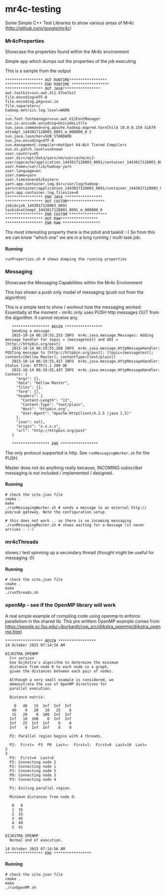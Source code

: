 # mr4c-testing
Some Simple C++ Test Libraries to show various areas of Mr4c (http://github.com/google/mr4c)

### Mr4cProperties 

Showcase the properties found within the Mr4c environment

Simple app which dumps out the properties of the job executing

This is a sample from the output 


    ***************** OUT RUNTIME*****************
    ***************** END RUNTIME *****************
    ***************** OUT JAVA*****************
    awt.toolkit=sun.awt.X11.XToolkit
    file.encoding=UTF-8
    file.encoding.pkg=sun.io
    file.separator=/
    hadoop.metrics.log.level=WARN
    ...
    sun.font.fontmanager=sun.awt.X11FontManager
    sun.io.unicode.encoding=UnicodeLittle
    sun.java.command=org.apache.hadoop.mapred.YarnChild 10.0.0.159 51679 attempt_1443017128003_0091_m_000000_0 2
    sun.java.launcher=SUN_STANDARD
    sun.jnu.encoding=UTF-8
    sun.management.compiler=HotSpot 64-Bit Tiered Compilers
    sun.os.patch.level=unknown
    user.country=US
    user.dir=/opt/data/yarn/nm/usercache/ec2-user/appcache/application_1443017128003_0091/container_1443017128003_0091_01_000002
    user.home=/var/lib/hadoop-yarn
    user.language=en
    user.name=yarn
    user.timezone=US/Eastern
    yarn.app.container.log.dir=/var/log/hadoop-yarn/container/application_1443017128003_0091/container_1443017128003_0091_01_000002
    yarn.app.container.log.filesize=0
    ***************** END JAVA *****************
    ***************** OUT CUSTOM*****************
    jobid=job_1443017128003_0091
    taskid=attempt_1443017128003_0091_m_000000_0
    ***************** END CUSTOM *****************
    ***************** OUT RAW*****************
    ***************** END RAW *****************

Ths most interesting property there is the jobid and taskid :-) So from this we can know "which one" we are in a long running / multi task job.

#### Running


    runProperties.sh # shows dumping the running properties


### Messaging 

Showcase the Messaging Capabilities within the Mr4c Environment

  This has shown a push only model of messaging (push out from the algorithm)

  This is a simple test to show / workout how the messaging worked. Essentially at the moment - mr4c only uses PUSH http messages OUT from the algorithm. It cannot receive any.


       ***************** BEGIN *****************
       Sending a message
       2015-10-14 06:19:55,253 INFO  mr4c.java.message.Messages: Adding message handler for topic = [messagetest] and URI = [http://httpbin.org/post]
       2015-10-14 06:19:55,260 INFO  mr4c.java.message.HttpMessageHandler: POSTing message to [http://httpbin.org/post]: [topic=[messagetest]; content=[Hellow Master]; contentType=[text/plain]]
       2015-10-14 06:19:55,437 INFO  mr4c.java.message.HttpMessageHandler: Status line: HTTP/1.1 200 OK
       2015-10-14 06:19:55,437 INFO  mr4c.java.message.HttpMessageHandler: Content: {
         "args": {},
         "data": "Hellow Master",
         "files": {},
         "form": {},
         "headers": {
           "Content-Length": "13",
           "Content-Type": "text/plain",
           "Host": "httpbin.org",
           "User-Agent": "Apache-HttpClient/4.2.5 (java 1.5)"
         },
         "json": null,
         "origin": "x.x.x.x",
         "url": "http://httpbin.org/post"
       }
       
       ***************** END *****************

  The only protocol supported is http. See ``runMessagingWorker.sh`` for the PUSH. 

  Master does not do anything really because, INCOMING subscriber messaging is not included / implemented / designed.

#### Running


    # check the site.json file
    cmake .
    make
    ./runMessagingWorker.sh # sends a message to an external http:// pub/sub gateway. Note the configuration setup

    # this does not work .. as there is no incoming messaging
    ./runMessagingMaster.sh # shows waiting for a message (it never arrives - :-)


### mr4cThreads 

shows / test spinning up a secondary thread (thought might be useful for messaging :0)

#### Running


    # check the site.json file
    cmake .
    make 
    ./runThreads.sh

### openMp - see if the OpenMP library will work

A real simple example of compiling code using openmp to enforce parallelism in the shared lib.
This pre writtem OpenMP example comes from https://people.sc.fsu.edu/~jburkardt/cpp_src/dijkstra_openmp/dijkstra_openmp.html


    ***************** BEGIN *****************
    14 October 2015 07:14:56 AM
    
    DIJKSTRA_OPENMP
      C++ version
      Use Dijkstra's algorithm to determine the minimum
      distance from node 0 to each node in a graph,
      given the distances between each pair of nodes.
    
      Although a very small example is considered, we
      demonstrate the use of OpenMP directives for
      parallel execution.
    
      Distance matrix:
    
        0   40   15  Inf  Inf  Inf
       40    0   20   10   25    6
       15   20    0  100  Inf  Inf
      Inf   10  100    0  Inf  Inf
      Inf   25  Inf  Inf    0    8
      Inf    6  Inf  Inf    8    0
    
      P2: Parallel region begins with 4 threads.
    
      P2:  First=  P3  P0  Last=:  First=1:  First=0  Last=10  Last=
    2
    3
      P3:  First=4  Last=5
      P2: Connecting node 2
      P2: Connecting node 1
      P2: Connecting node 5
      P0: Connecting node 3
      P3: Connecting node 4
    
      P1: Exiting parallel region.
    
      Minimum distances from node 0:
    
       0   0
       1  35
       2  15
       3  45
       4  49
       5  41
    
    DIJKSTRA_OPENMP
      Normal end of execution.
    
    14 October 2015 07:14:56 AM
    ***************** END *****************


#### Running
    

    # check the site.json file
    cmake .
    make 
    ./runOpenMP.sh




